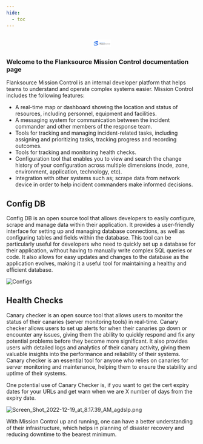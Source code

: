 ```yaml
---
hide:
  - toc
---
```


## <div align="center"> <img src="images/flanksource.svg" height="20px"></img></div>

### Welcome to the Flanksource Mission Control documentation page

Flanksource Mission Control is an internal developer platform that helps teams to understand and operate complex systems easier. Mission Control includes the following features:

- A real-time map or dashboard showing the location and status of resources, including personnel, equipment and facilities.
- A messaging system for communication between the incident commander and other members of the response team.
- Tools for tracking and managing incident-related tasks, including assigning and prioritizing tasks, tracking progress and recording outcomes.
- Tools for tracking and monitoring health checks.
- Configuration tool that enables you to view and search the change history of your configuration across multiple dimensions (node, zone, environment, application, technology, etc).
- Integration with other systems such as; scrape data from network device in order to help incident commanders make informed decisions.

## Config DB

Config DB is an open source tool that allows developers to easily configure, scrape and manage data within their application. It provides a user-friendly interface for setting up and managing database connections, as well as configuring tables and fields within the database. This tool can be particularly useful for developers who need to quickly set up a database for their application, without having to manually write complex SQL queries or code. It also allows for easy updates and changes to the database as the application evolves, making it a useful tool for maintaining a healthy and efficient database.

![Configs](/Users/moshe/go/src/github.com/flanksource/docs/docs/images/config-db.png)

## Health Checks

Canary checker is an open source tool that allows users to monitor the status of their canaries (server monitoring tools) in real-time. Canary checker allows users to set up alerts for when their canaries go down or encounter any issues, giving them the ability to quickly respond and fix any potential problems before they become more significant. It also provides users with detailed logs and analytics of their canary activity, giving them valuable insights into the performance and reliability of their systems. Canary checker is an essential tool for anyone who relies on canaries for server monitoring and maintenance, helping them to ensure the stability and uptime of their systems.

One potential use of Canary Checker is, if you want to get the cert expiry dates for your URLs and get warn when we are X number of days from the expiry date.

![Screen_Shot_2022-12-19_at_8.17.39_AM_agdslp.png](/Users/moshe/go/src/github.com/flanksource/docs/docs/images/health-checks.png)

With Mission Control up and running, one can have a better understanding of their infrastructure, which helps in planning of disaster recovery and reducing downtime to the bearest minimum.
